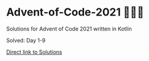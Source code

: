 # Advent-of-Code-2021 🎄🌟🎅
Solutions for Advent of Code 2021 written in Kotlin

Solved: Day 1-9

[Direct link to Solutions](https://github.com/patrick-elmquist/Advent-of-Code-2021/tree/main/src/main/kotlin)
